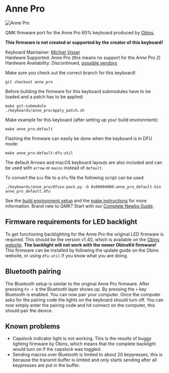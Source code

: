 # Anne Pro

![Anne Pro](https://i.imgur.com/wF7mz7u.jpg)

QMK firmware port for the Anne Pro 60% keyboard produced by [Obins](http://en.obins.net).

__This firmware is not created or supported by the creator of this keyboard!__

Keyboard Maintainer: [Michiel Visser](https://github.com/msvisser)  
Hardware Supported: Anne Pro (this means no support for the _Anne Pro 2_)  
Hardware Availability: Discontinued, [possible vendors](https://www.reddit.com/r/AnnePro/wiki/vendors)

Make sure you check out the correct branch for this keyboard!

    git checkout anne_pro

Before building the firmware for this keyboard submodules have to be loaded and a patch has to be applied:

    make git-submodule
    ./keyboards/anne_pro/apply_patch.sh

Make example for this keyboard (after setting up your build environment):

    make anne_pro:default

Flashing the firmware can easily be done when the keyboard is in DFU mode:

    make anne_pro:default:dfu-util

The default Arrows and macOS keyboard layouts are also included and can be used with `arrow` or `macos` instead of `default`.

To convert the `bin` file to a `dfu` file the following script can be used

    ./keyboards/anne_pro/dfuse-pack.py -b 0x08004000:anne_pro_default.bin anne_pro_default.dfu

See the [build environment setup](https://docs.qmk.fm/#/getting_started_build_tools) and the [make instructions](https://docs.qmk.fm/#/getting_started_make_guide) for more information. Brand new to QMK? Start with our [Complete Newbs Guide](https://docs.qmk.fm/#/newbs).

## Firmware requirements for LED backlight
To get functioning backlighting for the Anne Pro the original LED firmware is required. This should be the version v1.40, which is available on the [Obins website](http://en.obins.net/firmware#1). __The backlight will not work with the newer ObinsKit firmware!__ This firmware can be installed by following the update guide on the Obins website, or using `dfu-util` if you know what you are doing.

## Bluetooth pairing
The Bluetooth setup is similar to the original Anne Pro firmware. After pressing `Fn + B` the Bluetooth layer shows up. By pressing the `+` key Bluetooth is enabled. You can now pair your computer. Once the computer asks for the pairing code the lights on the keyboard should turn off. You can now simply enter the pairing code and hit connect on the computer, this should pair the device.

## Known problems
- Capslock indicator light is not working. This is the results of buggy lighting firmware by Obins, which means that the complete backlight would turn on if the capslock was toggled.
- Sending macros over Bluetooth is limited to about 20 keypresses, this is because the transmit buffer is limited and only starts sending after all keypresses are put in the buffer.
